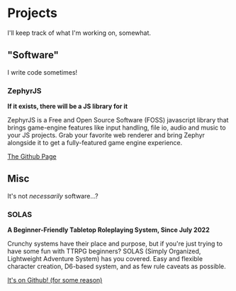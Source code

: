 # Projects
I'll keep track of what I'm working on, somewhat.

## "Software"
I write code sometimes!

### ZephyrJS
**If it exists, there will be a JS library for it**

ZephyrJS is a Free and Open Source Software (FOSS) javascript library that brings game-engine features like input handling, file io, audio and music to your JS projects. Grab your favorite web renderer and bring Zephyr alongside it to get a fully-featured game engine experience.

[The Github Page](https://github.com/ZephyrStudio/ZephyrJS)

## Misc
It's not *necessarily* software...?

### SOLAS
**A Beginner-Friendly Tabletop Roleplaying System, Since July 2022**

Crunchy systems have their place and purpose, but if you're just trying to have some fun with TTRPG beginners? SOLAS (Simply Organized, Lightweight Adventure System) has you covered. Easy and flexible character creation, D6-based system, and as few rule caveats as possible.

[It's on Github! (for some reason)](https://github.com/OttCS/SOLAS)